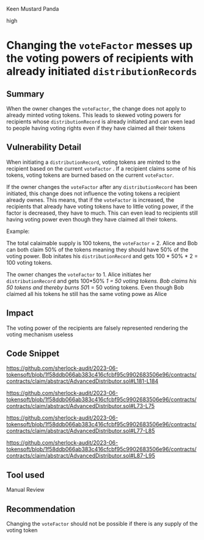 Keen Mustard Panda

high

# Changing the `voteFactor` messes up the voting powers of recipients with already initiated `distributionRecords`

## Summary

When the owner changes the `voteFactor`, the change does not apply to already minted voting tokens. This leads to skewed voting powers for recipients whose `distributionRecord` is already initiated and can even lead to people having voting rights even if they have claimed all their tokens


## Vulnerability Detail

When initiating a `distributionRecord`, voting tokens are minted to the recipient based on the current `voteFactor` . If a recipient claims some of his tokens, voting tokens are burned based on the current `voteFactor`. 

If the owner changes the `voteFactor` after any `distributionRecord` has been initiated, this change does not influence the voting tokens a recipient already ownes. This means, that if the `voteFactor` is increased, the recipients that already have voting tokens have to little voting power, if the factor is decreased, they have to much. This can even lead to recipients still having voting power even though they have claimed all their tokens.

Example:

The total calaimable supply is 100 tokens, the `voteFactor` = 2.
Alice and Bob can both claim 50% of the tokens meaning they should have 50% of the voting power. 
Bob initates his `distributionRecord` and gets 100 * 50% * 2 = 100 voting tokens.

The owner changes the `voteFactor` to 1.
Alice initiates her `distributionRecord` and gets 100*50% *1 = 50 voting tokens.
Bob claims his 50 tokens and thereby burns 50*1 = 50 voting tokens.
Even though Bob claimed all his tokens he still has the same voting powe as Alice 

## Impact

The voting power of the recipients are falsely represented rendering the voting mechanism useless

## Code Snippet

https://github.com/sherlock-audit/2023-06-tokensoft/blob/1f58ddb066ab383c416cfcbf95c9902683506e96/contracts/contracts/claim/abstract/AdvancedDistributor.sol#L181-L184

https://github.com/sherlock-audit/2023-06-tokensoft/blob/1f58ddb066ab383c416cfcbf95c9902683506e96/contracts/contracts/claim/abstract/AdvancedDistributor.sol#L73-L75

https://github.com/sherlock-audit/2023-06-tokensoft/blob/1f58ddb066ab383c416cfcbf95c9902683506e96/contracts/contracts/claim/abstract/AdvancedDistributor.sol#L77-L85

https://github.com/sherlock-audit/2023-06-tokensoft/blob/1f58ddb066ab383c416cfcbf95c9902683506e96/contracts/contracts/claim/abstract/AdvancedDistributor.sol#L87-L95

## Tool used

Manual Review

## Recommendation

Changing the `voteFactor` should not be possible if there is any supply of the voting token
